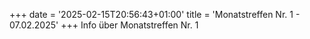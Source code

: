 +++ date = '2025-02-15T20:56:43+01:00' title = 'Monatstreffen Nr. 1 - 07.02.2025' +++ Info über Monatstreffen Nr. 1
